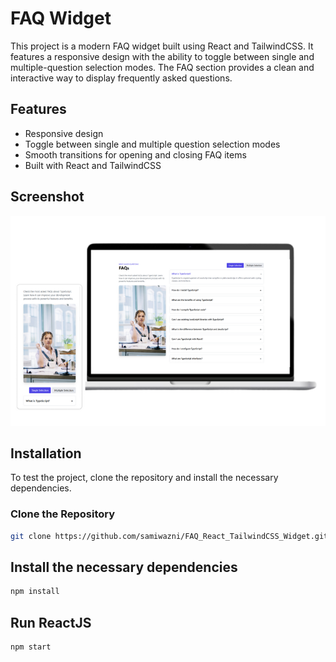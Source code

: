 # FAQ Widget

This project is a modern FAQ widget built using React and TailwindCSS. It features a 
responsive design with the ability to toggle between single and multiple-question selection modes. 
The FAQ section provides a clean and interactive way to display frequently asked questions.

## Features

- Responsive design
- Toggle between single and multiple question selection modes
- Smooth transitions for opening and closing FAQ items
- Built with React and TailwindCSS

## Screenshot

![FAQ Widget Screenshot](./screenshot.png)

## Installation

To test the project, clone the repository and install the necessary dependencies.


### Clone the Repository

```bash
git clone https://github.com/samiwazni/FAQ_React_TailwindCSS_Widget.git
```

## Install the necessary dependencies

```bash
npm install
```

## Run ReactJS

```bash
npm start
